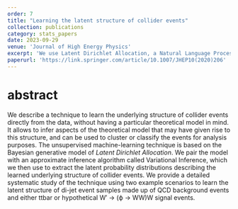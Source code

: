 ```yaml
---
order: 7
title: "Learning the latent structure of collider events"
collection: publications
category: stats_papers
date: 2023-09-29
venue: 'Journal of High Energy Physics'
excerpt: 'We use Latent Dirichlet Allocation, a Natural Language Processing technique for topic modeling for texts, to model tokenized *particle cloud* data from the LHC collider at CERN. We show that our method can be used for unsupervised anomaly detection.'
paperurl: 'https://link.springer.com/article/10.1007/JHEP10(2020)206'
---
```


abstract
===
We describe a technique to learn the underlying structure of collider events directly from the data, without having a particular theoretical model in mind. It allows to infer aspects of the theoretical model that may have given rise to this structure, and can be used to cluster or classify the events for analysis purposes. The unsupervised machine-learning technique is based on the Bayesian generative model of *Latent Dirichlet Allocation*. We pair the model with an approximate inference algorithm called Variational Inference, which we then use to extract the latent probability distributions describing the learned underlying structure of collider events. We provide a detailed systematic study of the technique using two example scenarios to learn the latent structure of di-jet event samples made up of QCD background events and either ttbar or hypothetical W′ → (ϕ → WW)W signal events. 